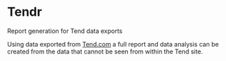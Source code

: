 # Tendr

Report generation for Tend data exports

Using data exported from [Tend.com](www.tend.com) a full report and data analysis can be created
from the data that cannot be seen from within the Tend site.
